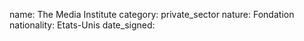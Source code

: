 name: The Media Institute 
category: private_sector
nature:  Fondation 
nationality: Etats-Unis
date_signed:
    